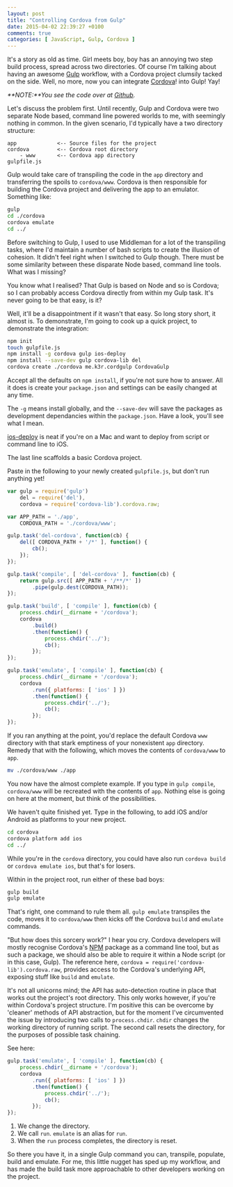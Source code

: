 ```yaml
---
layout: post
title: "Controlling Cordova from Gulp"
date: 2015-04-02 22:39:27 +0100
comments: true
categories: [ JavaScript, Gulp, Cordova ]
---
```


It's a story as old as time. Girl meets boy, boy has an annoying two step build process, spread across two directories. Of course I'm talking about having an awesome [Gulp](http://gulpjs.com/) workflow, with a Cordova project clumsily tacked on the side. Well, no more, now you can integrate [Cordova](http://cordova.apache.org/)! into Gulp! Yay!

<!-- more -->

_**NOTE:**You see the code over at [Github](https://github.com/kim3er/cordova-gulp)._

Let's discuss the problem first. Until recently, Gulp and Cordova were two separate Node based, command line powered worlds to me, with seemingly nothing in common. In the given scenario, I'd typically have a two directory structure:

```
app				<-- Source files for the project
cordova			<-- Cordova root directory
	- www		<-- Cordova app directory
gulpfile.js
```

Gulp would take care of transpiling the code in the `app` directory and transferring the spoils to `cordova/www`. Cordova is then responsible for building the Cordova project and delivering the app to an emulator.  Something like:

``` bash
gulp
cd ./cordova
cordova emulate
cd ../
```

Before switching to Gulp, I used to use Middleman for a lot of the transpiling tasks, where I'd maintain a number of bash scripts to create the illusion of cohesion. It didn't feel right when I switched to Gulp though. There must be some similarity between these disparate Node based, command line tools. What was I missing?

You know what I realised? That Gulp is based on Node and so is Cordova; so I can probably access Cordova directly from within my Gulp task. It's never going to be that easy, is it?

Well, it'll be a disappointment if it wasn't that easy. So long story short, it almost is. To demonstrate, I'm going to cook up a quick project, to demonstrate the integration:

``` bash
npm init
touch gulpfile.js
npm install -g cordova gulp ios-deploy
npm install --save-dev gulp cordova-lib del
cordova create ./cordova me.k3r.cordgulp CordovaGulp
```

Accept all the defaults on `npm install`, if you're not sure how to answer. All it does is create your `package.json` and settings can be easily changed at any time.

The `-g` means install globally, and the `--save-dev` will save the packages as development dependancies within the `package.json`. Have a look, you'll see what I mean.

[ios-deploy](https://github.com/phonegap/ios-deploy) is neat if you're on a Mac and want to deploy from script or command line to iOS.

The last line scaffolds a basic Cordova project.

Paste in the following to your newly created `gulpfile.js`, but don't run anything yet!

``` js
var gulp = require('gulp')
	del = require('del'),
	cordova = require('cordova-lib').cordova.raw;

var APP_PATH = './app',
	CORDOVA_PATH = './cordova/www';

gulp.task('del-cordova', function(cb) {
	del([ CORDOVA_PATH + '/*' ], function() {
		cb();
	});
});

gulp.task('compile', [ 'del-cordova' ], function(cb) {
	return gulp.src([ APP_PATH + '/**/*' ])
		.pipe(gulp.dest(CORDOVA_PATH));
});

gulp.task('build', [ 'compile' ], function(cb) {
	process.chdir(__dirname + '/cordova');
	cordova
		.build()
		.then(function() {
			process.chdir('../');
			cb();
		});
});

gulp.task('emulate', [ 'compile' ], function(cb) {
	process.chdir(__dirname + '/cordova');
	cordova
		.run({ platforms: [ 'ios' ] })
		.then(function() {
			process.chdir('../');
			cb();
		});
});
```

If you ran anything at the point, you'd replace the default Cordova `www` directory with that stark emptiness of your nonexistent `app` directory. Remedy that with the following, which moves the contents of `cordova/www` to `app`.

``` bash
mv ./cordova/www ./app
```

You now have the almost complete example. If you type in `gulp compile`, `cordova/www` will be recreated with the contents of `app`. Nothing else is going on here at the moment, but think of the possibilities.

We haven't quite finished yet. Type in the following, to add iOS and/or Android as platforms to your new project.

``` bash
cd cordova
cordova platform add ios
cd ../
```

While you're in the `cordova` directory, you could have also run `cordova build` or `cordova emulate ios`, but that's for losers.

Within in the project root, run either of these bad boys:

``` bash
gulp build
gulp emulate
```

That's right, one command to rule them all. `gulp emulate` transpiles the code, moves it to `cordova/www` then kicks off the Cordova `build` and `emulate` commands.

"But how does this sorcery work?" I hear you cry. Cordova developers will mostly recognise Cordova's [NPM](https://www.npmjs.com/) package as a command line tool, but as such a package, we should also be able to require it within a Node script (or in this case, Gulp). The reference here, `cordova = require('cordova-lib').cordova.raw`, provides access to the Cordova's underlying API, exposing stuff like `build` and `emulate`.

It's not all unicorns mind; the API has auto-detection routine in place that works out the project's root directory. This only works however, if you're within Cordova's project structure. I'm positive this can be overcome by 'cleaner' methods of API abstraction, but for the moment I've circumvented the issue by introducing two calls to `process.chdir`. `chdir` changes the working directory of running script. The second call resets the directory, for the purposes of possible task chaining.

See here:

``` js
gulp.task('emulate', [ 'compile' ], function(cb) {
	process.chdir(__dirname + '/cordova');
	cordova
		.run({ platforms: [ 'ios' ] })
		.then(function() {
			process.chdir('../');
			cb();
		});
});
```

1. We change the directory.
2. We call `run`. `emulate` is an alias for `run`.
3. When the `run` process completes, the directory is reset.

So there you have it, in a single Gulp command you can, transpile, populate, build and emulate. For me, this little nugget has sped up my workflow, and has made the build task more approachable to other developers working on the project.
